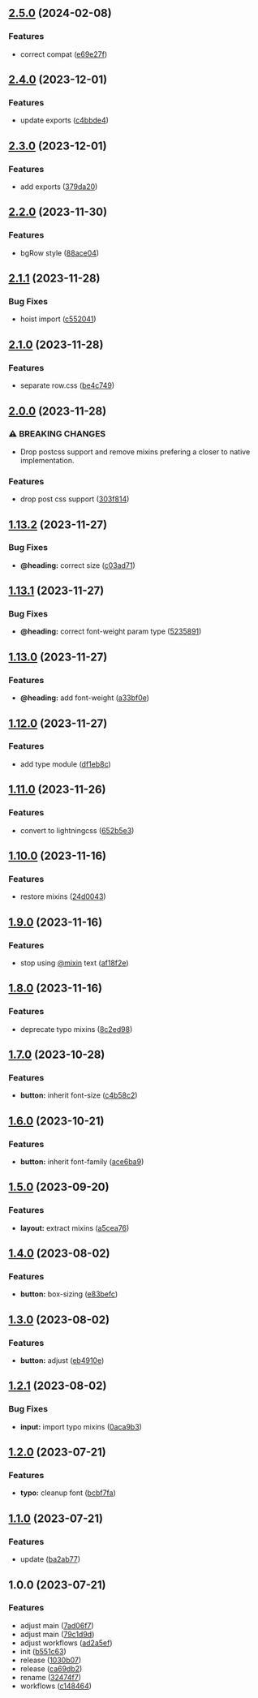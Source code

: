 ## [2.5.0](https://github.com/plumelo/titled/compare/v2.4.0...v2.5.0) (2024-02-08)


### Features

* correct compat ([e69e27f](https://github.com/plumelo/titled/commit/e69e27ff4535bad955e001545377f2e869ee78ca))

## [2.4.0](https://github.com/plumelo/titled/compare/v2.3.0...v2.4.0) (2023-12-01)


### Features

* update exports ([c4bbde4](https://github.com/plumelo/titled/commit/c4bbde48161aceef8363bcb64b832947c62e182d))

## [2.3.0](https://github.com/plumelo/titled/compare/v2.2.0...v2.3.0) (2023-12-01)


### Features

* add exports ([379da20](https://github.com/plumelo/titled/commit/379da20f38e734f3e35cafe56fd76e027f74d1bc))

## [2.2.0](https://github.com/plumelo/titled/compare/v2.1.1...v2.2.0) (2023-11-30)


### Features

* bgRow style ([88ace04](https://github.com/plumelo/titled/commit/88ace04d1c8a9851514fb1cb858fedf277d565b2))

## [2.1.1](https://github.com/plumelo/titled/compare/v2.1.0...v2.1.1) (2023-11-28)


### Bug Fixes

* hoist import ([c552041](https://github.com/plumelo/titled/commit/c552041e8e9ae9b7984182552b320c714ef53d93))

## [2.1.0](https://github.com/plumelo/titled/compare/v2.0.0...v2.1.0) (2023-11-28)


### Features

* separate row.css ([be4c749](https://github.com/plumelo/titled/commit/be4c749940e1b1b284c07b1d8c10b0c7dba7f78d))

## [2.0.0](https://github.com/plumelo/titled/compare/v1.13.2...v2.0.0) (2023-11-28)


### ⚠ BREAKING CHANGES

* Drop postcss support and remove mixins prefering a
closer to native implementation.

### Features

* drop post css support ([303f814](https://github.com/plumelo/titled/commit/303f814a90fb0c1e8fb1d257f56d899a9941ce93))

## [1.13.2](https://github.com/plumelo/titled/compare/v1.13.1...v1.13.2) (2023-11-27)


### Bug Fixes

* **@heading:** correct size ([c03ad71](https://github.com/plumelo/titled/commit/c03ad71b72ff3ad519484692fdd1c938806d04e5))

## [1.13.1](https://github.com/plumelo/titled/compare/v1.13.0...v1.13.1) (2023-11-27)


### Bug Fixes

* **@heading:** correct font-weight param type ([5235891](https://github.com/plumelo/titled/commit/5235891dbc5606842b7aed9b78d70c5576e8acb6))

## [1.13.0](https://github.com/plumelo/titled/compare/v1.12.0...v1.13.0) (2023-11-27)


### Features

* **@heading:** add font-weight ([a33bf0e](https://github.com/plumelo/titled/commit/a33bf0e08121835e4878c390d8e31b35cef0696b))

## [1.12.0](https://github.com/plumelo/titled/compare/v1.11.0...v1.12.0) (2023-11-27)


### Features

* add type module ([df1eb8c](https://github.com/plumelo/titled/commit/df1eb8cd14dff267a57bca6677b8599218e3aacb))

## [1.11.0](https://github.com/plumelo/titled/compare/v1.10.0...v1.11.0) (2023-11-26)


### Features

* convert to lightningcss ([652b5e3](https://github.com/plumelo/titled/commit/652b5e30fffcb7eccee69adf445cddf5163f22b0))

## [1.10.0](https://github.com/plumelo/titled/compare/v1.9.0...v1.10.0) (2023-11-16)


### Features

* restore mixins ([24d0043](https://github.com/plumelo/titled/commit/24d004354e096414616bd91b91b2985df9a4c99c))

## [1.9.0](https://github.com/plumelo/titled/compare/v1.8.0...v1.9.0) (2023-11-16)


### Features

* stop using [@mixin](https://github.com/mixin) text ([af18f2e](https://github.com/plumelo/titled/commit/af18f2ee17f10ebced40bef17fc3251a2ccbc589))

## [1.8.0](https://github.com/plumelo/titled/compare/v1.7.0...v1.8.0) (2023-11-16)


### Features

* deprecate typo mixins ([8c2ed98](https://github.com/plumelo/titled/commit/8c2ed98e2369c7dacf047a5e3bc03a5a9d89c259))

## [1.7.0](https://github.com/plumelo/titled/compare/v1.6.0...v1.7.0) (2023-10-28)


### Features

* **button:** inherit font-size ([c4b58c2](https://github.com/plumelo/titled/commit/c4b58c220b2918f9ab032da6b39ee63f4c822f00))

## [1.6.0](https://github.com/plumelo/titled/compare/v1.5.0...v1.6.0) (2023-10-21)


### Features

* **button:** inherit font-family ([ace6ba9](https://github.com/plumelo/titled/commit/ace6ba9d621fc3514b33093c9f1df81f8c066f01))

## [1.5.0](https://github.com/plumelo/titled/compare/v1.4.0...v1.5.0) (2023-09-20)


### Features

* **layout:** extract mixins ([a5cea76](https://github.com/plumelo/titled/commit/a5cea76b125034a7ebd9caa20e359e82e7b3e1c3))

## [1.4.0](https://github.com/plumelo/titled/compare/v1.3.0...v1.4.0) (2023-08-02)


### Features

* **button:** box-sizing ([e83befc](https://github.com/plumelo/titled/commit/e83befcf43543b5c47e24dd71cba9d86e0f45300))

## [1.3.0](https://github.com/plumelo/titled/compare/v1.2.1...v1.3.0) (2023-08-02)


### Features

* **button:** adjust ([eb4910e](https://github.com/plumelo/titled/commit/eb4910efd6a62f9a2600f149816c0ebc76735c51))

## [1.2.1](https://github.com/plumelo/titled/compare/v1.2.0...v1.2.1) (2023-08-02)


### Bug Fixes

* **input:** import typo mixins ([0aca9b3](https://github.com/plumelo/titled/commit/0aca9b33b3a384217ddcb6152b7ba43ba65bc751))

## [1.2.0](https://github.com/plumelo/titled/compare/v1.1.0...v1.2.0) (2023-07-21)


### Features

* **typo:** cleanup font ([bcbf7fa](https://github.com/plumelo/titled/commit/bcbf7fa58b24d78e19a222ae718116a164016876))

## [1.1.0](https://github.com/plumelo/titled/compare/v1.0.0...v1.1.0) (2023-07-21)


### Features

* update ([ba2ab77](https://github.com/plumelo/titled/commit/ba2ab771d9d78813727a2ac6948ea47d20991fae))

## 1.0.0 (2023-07-21)


### Features

* adjust main ([7ad06f7](https://github.com/plumelo/titled/commit/7ad06f7c38701f168a1c4b0bfab06a5b23d40f16))
* adjust main ([79c1d9d](https://github.com/plumelo/titled/commit/79c1d9d79763e1bb7a27b940d1dcbf8f4386a288))
* adjust workflows ([ad2a5ef](https://github.com/plumelo/titled/commit/ad2a5ef2572604def4a38cee2e4a8bd1529920b3))
* init ([b551c63](https://github.com/plumelo/titled/commit/b551c636c89437d8ab6def92c227dd4fde368b94))
* release ([1030b07](https://github.com/plumelo/titled/commit/1030b070a3cc8af3d1859458d1c7f713b3a46c1e))
* release ([ca69db2](https://github.com/plumelo/titled/commit/ca69db27d5c430c1a11e800263fe8561fa56f777))
* rename ([32474f7](https://github.com/plumelo/titled/commit/32474f7933cb7b20c5f33f288652567b3d573fc8))
* workflows ([c148464](https://github.com/plumelo/titled/commit/c1484640df69a98aad3b2500a34cf4c19f25f010))
